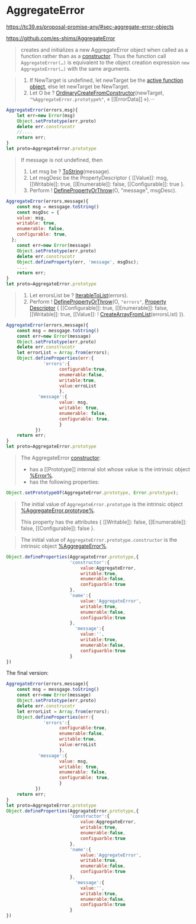 

# AggregateError

https://tc39.es/proposal-promise-any/#sec-aggregate-error-objects

https://github.com/es-shims/AggregateError

> creates and initializes a new AggregateError object when called as a function rather than as a [constructor](https://tc39.es/ecma262/#constructor). Thus the function call `AggregateError(…)` is equivalent to the object creation expression `new AggregateError(…)` with the same arguments.

>1. If NewTarget is undefined, let newTarget be the [active function object](https://tc39.es/ecma262/#active-function-object), else let newTarget be NewTarget.
>2. Let O be ? [OrdinaryCreateFromConstructor](https://tc39.es/ecma262/#sec-ordinarycreatefromconstructor)(newTarget, `"%AggregateError.prototype%"`, « [[ErrorData]] »).···

```js
AggregateError(errors,msg){
    let err=new Error(msg)
    Object.setPrototype(err,proto)
    delete err.construcotr
    //....
    return err;
}
let proto=AggregateError.prototype
```

>If message is not undefined, then
>
>1. Let msg be ? [ToString](https://tc39.es/ecma262/#sec-tostring)(message).
>2. Let msgDesc be the PropertyDescriptor { [[Value]]: msg, [[Writable]]: true, [[Enumerable]]: false, [[Configurable]]: true }.
>3. Perform ! [DefinePropertyOrThrow](https://tc39.es/ecma262/#sec-definepropertyorthrow)(O, "message", msgDesc).

```js
AggregateError(errors,message){
	const msg = messgage.toString()
    const msgDsc = {
    value: msg,
    writable: true,
    enumerable: false,
    configurable: true,
  };
    const err=new Error(message)
    Object.setPrototype(err,proto)
    delete err.construcotr
    Object.defineProperty(err, 'message', msgDsc);
    ....
    return err;
}
let proto=AggregateError.prototype
```

> 1. Let errorsList be ? [IterableToList](https://tc39.es/proposal-promise-any/#sec-iterabletolist)(errors).
> 2. Perform ! [DefinePropertyOrThrow](https://tc39.es/ecma262/#sec-definepropertyorthrow)(O, `"errors"`, [Property Descriptor](https://tc39.es/ecma262/#sec-property-descriptor-specification-type) { [[Configurable]]: true, [[Enumerable]]: false, [[Writable]]: true, [[Value]]: ! [CreateArrayFromList](https://tc39.es/ecma262/#sec-createarrayfromlist)(errorsList) }).

```js
AggregateError(errors,message){
	const msg = messgage.toString()
    const err=new Error(message)
    Object.setPrototype(err,proto)
    delete err.construcotr
    let errorList = Array.from(errors);
    Object.defineProperties(err:{
              'errors':{
        			configurable:true,
        			enumerable:false,
        			writable:true,
        			value:erroList
        			},
        	'message':{
               		value: msg,
    				writable: true,
    				enumerable: false,
    				configurable: true,
            		}
           })
    return err;
}
let proto=AggregateError.prototype
```

> The AggregateError [constructor](https://tc39.es/ecma262/#constructor):
>
> - has a [[Prototype]] internal slot whose value is the intrinsic object [%Error%](https://tc39.es/ecma262/#sec-error-constructor).
> - has the following properties:

```js
Object.setPrototypeOf(AggregateError.prototype, Error.prototype);
```

> The initial value of `AggregateError.prototype` is the intrinsic object [%AggregateError.prototype%](https://tc39.es/proposal-promise-any/#sec-properties-of-the-aggregate-error-prototype-objects).
>
> This property has the attributes { [[Writable]]: false, [[Enumerable]]: false, [[Configurable]]: false }.

>The initial value of `AggregateError.prototype.constructor` is the intrinsic object [%AggregateError%](https://tc39.es/proposal-promise-any/#sec-aggregate-error-constructor).

```js
Object.defineProperties(AggragateError.prototype,{
    					'constructor':{
                        	value:AggregateError,
                        	writable:true,
                            enumerable:false,
                            configuarble:true
                        },
    					'name':{
                            value:'AggregateError',
                            writable:true,
                            enumerable:false,
                            configuarble:true
                        },
                          'message':{
                            value:'',
                            writable:true,
                            enumerable:false,
                            configuarble:true
						}
})

```

The final version:

```js
AggregateError(errors,message){
	const msg = messgage.toString()
    const err=new Error(message)
    Object.setPrototype(err,proto)
    delete err.construcotr
    let errorList = Array.from(errors);
    Object.defineProperties(err:{
              'errors':{
        			configurable:true,
        			enumerable:false,
        			writable:true,
        			value:erroList
        			},
        	'message':{
               		value: msg,
    				writable: true,
    				enumerable: false,
    				configurable: true,
            		}
           })
    return err;
}
let proto=AggregateError.prototype
Object.defineProperties(AggragateError.prototype,{
    					'constructor':{
                        	value:AggregateError,
                        	writable:true,
                            enumerable:false,
                            configuarble:true
                        },
    					'name':{
                            value:'AggregateError',
                            writable:true,
                            enumerable:false,
                            configuarble:true
                        },
                          'message':{
                            value:'',
                            writable:true,
                            enumerable:false,
                            configuarble:true
						}
})
```



